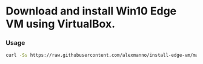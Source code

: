 # Download and install Win10 Edge VM using VirtualBox.

### Usage
```sh
curl -Ss https://raw.githubusercontent.com/alexmanno/install-edge-vm/master/install.sh | bash
```
